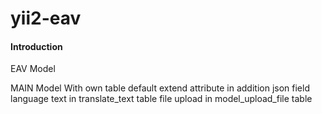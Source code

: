 # yii2-eav

#### Introduction
EAV Model

MAIN Model With own table
default extend attribute in addition json field
language text in translate_text table
file upload in model_upload_file table
